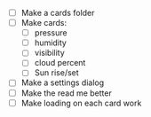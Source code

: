 - [ ] Make a cards folder
- [ ] Make cards:
  - [ ] pressure
  - [ ] humidity
  - [ ] visibility
  - [ ] cloud percent
  - [ ] Sun rise/set
- [ ] Make a settings dialog
- [ ] Make the read me better
- [ ] Make loading on each card work
